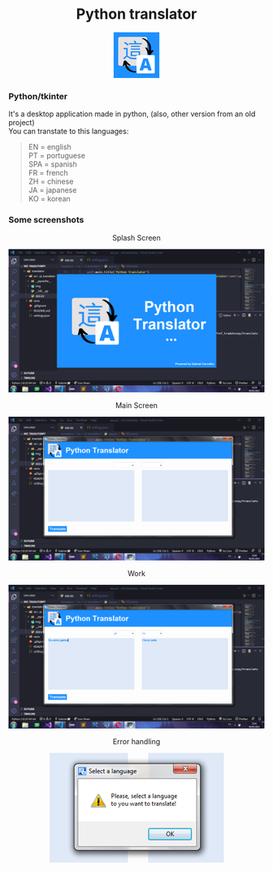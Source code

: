 <div align="center">
    <h1>Python translator</h1>
    <code><img src='src/img/EN.png'></code>
</div>

### Python/tkinter

It's a desktop application made in python, (also, other version from an old project)
<br>
You can transtate to this languages:

>EN = english <br>
>PT = portuguese <br>
>SPA = spanish <br>
>FR = french <br>
>ZH = chinese <br>
>JA = japanese <br>
>KO = korean <br>

### Some screenshots

<div align="center">
    <p>Splash Screen</p>
    <code><img src='src/img/Screenshot1.png'></code>
    <p>Main Screen</p>
    <code><img src='src/img/Screenshot2.png'></code>
    <p>Work</p>
    <code><img src='src/img/Screenshot3.png'></code>
    <p>Error handling</p>
    <code><img src='src/img/error1.png'></code>
</div>
